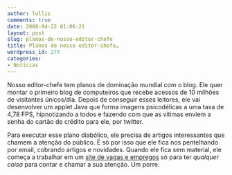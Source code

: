 ```yaml
---
author: lullis
comments: true
date: 2008-04-22 01:06:21
layout: post
slug: planos-de-nosso-editor-chefe
title: Planos de nosso editor-chefe…
wordpress_id: 277
categories:
- Notícias
---
```


Nosso editor-chefe tem planos de dominação mundial com o blog. Ele quer montar o primeiro blog de computeiros que recebe acessos de 10 milhões de visitantes únicos/dia. Depois de conseguir esses leitores, ele vai desenvolver um applet Java que forma imagens psicodélicas a uma taxa de 4,78 FPS, hipnotizando a todos e fazendo com que as vítimas enviem a senha do cartão de crédito para ele, por twitter.

Para executar esse plano diabólico, ele precisa de artigos interessantes que chamem a atenção do público. É só por isso que ele fica nos pentelhando por email, cobrando artigos e novidades. Quando ele fica sem material, ele começa a trabalhar em um [site de vagas e empregos](http://job4dev.com) só para ter _qualquer coisa_ para contar e chamar a sua atenção. Um porre.
